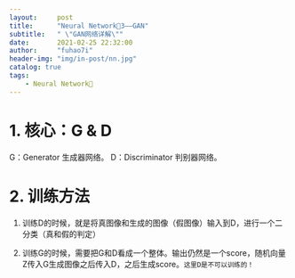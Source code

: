 ```yaml
---
layout:     post
title:      "Neural Network🦖3——GAN"
subtitle:   " \"GAN网络详解\""
date:       2021-02-25 22:32:00
author:     "fuhao7i"
header-img: "img/in-post/nn.jpg"
catalog: true
tags:
    - Neural Network🦖
---
```


# 1. 核心：G & D

G：Generator 生成器网络。
D：Discriminator 判别器网络。

# 2. 训练方法

1. 训练D的时候，就是将真图像和生成的图像（假图像）输入到D，进行一个二分类（真和假的判定）

2. 训练G的时候，需要把G和D看成一个整体。输出仍然是一个score，随机向量Z传入G生成图像之后传入D，之后生成score。`这里D是不可以训练的！`